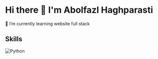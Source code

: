 # Hi there 👋 I'm Abolfazl Haghparasti 

🌱 I’m currently learning website full stack 


## Skills
![Python](https://img.shields.io/badge/python-3670A0?style=for-the-badge&logo=python&logoColor=ffdd54)

  
  

<!---
AHGh1386/AHGh1386 is a ✨ special ✨ repository because its `README.md` (this file) appears on your GitHub profile.
You can click the Preview link to take a look at your changes.
--->
